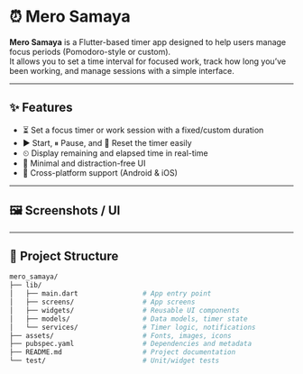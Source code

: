 # ⏰ Mero Samaya

**Mero Samaya** is a Flutter-based timer app designed to help users manage focus periods (Pomodoro-style or custom).  
It allows you to set a time interval for focused work, track how long you’ve been working, and manage sessions with a simple interface.

---

## ✨ Features

- ⏳ Set a focus timer or work session with a fixed/custom duration  
- ▶️ Start, ⏸ Pause, and 🔄 Reset the timer easily  
- ⏲ Display remaining and elapsed time in real-time  
- 🎯 Minimal and distraction-free UI  
- 📱 Cross-platform support (Android & iOS)  

---

## 🖼 Screenshots / UI



---

## 📂 Project Structure

```bash
mero_samaya/
├── lib/
│   ├── main.dart                # App entry point
│   ├── screens/                 # App screens
│   ├── widgets/                 # Reusable UI components
│   ├── models/                  # Data models, timer state
│   └── services/                # Timer logic, notifications
├── assets/                      # Fonts, images, icons
├── pubspec.yaml                 # Dependencies and metadata
├── README.md                    # Project documentation
└── test/                        # Unit/widget tests
